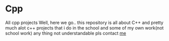 # Cpp
All cpp projects
Well, here we go.. 
this repository is all about C++ and pretty much alot c++ projects that i do in the school and some of my own work(not school work)
any thing not understandable pls contact [me](https://www.instagram.com/mai_tauraro18)

